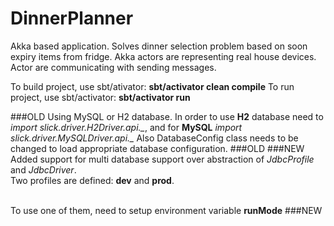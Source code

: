 # DinnerPlanner

Akka based application. Solves dinner selection problem based on soon expiry items from fridge.
Akka actors are representing real house devices. Actor are communicating with sending messages.

To build project, use sbt/ativator: **sbt/activator clean compile**
To run project, use sbt/activator: **sbt/activator run**

###OLD
Using MySQL or H2 database.
In order to use **H2** database need to *import slick.driver.H2Driver.api._*, and for **MySQL** *import slick.driver.MySQLDriver.api._*
Also DatabaseConfig class needs to be changed to load appropriate database configuration.
###OLD
###NEW
Added support for multi database support over abstraction of *JdbcProfile* and *JdbcDriver*. <br>Two profiles are defined: **dev** and **prod**.

<br>To use one of them, need to setup environment variable **runMode**
###NEW
